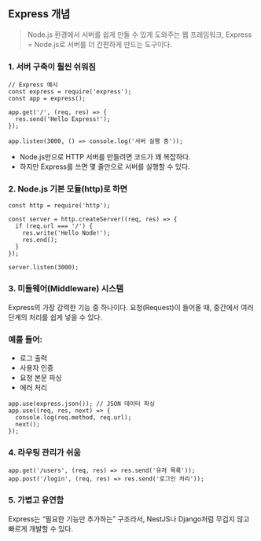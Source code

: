 ## Express 개념
> Node.js 환경에서 서버를 쉽게 만들 수 있게 도와주는 웹 프레임워크, Express = Node.js로 서버를 더 간편하게 만드는 도구이다.

### 1. 서버 구축이 훨씬 쉬워짐

```
// Express 예시
const express = require('express');
const app = express();

app.get('/', (req, res) => {
  res.send('Hello Express!');
});

app.listen(3000, () => console.log('서버 실행 중'));

```
+ Node.js만으로 HTTP 서버를 만들려면 코드가 꽤 복잡하다.
+ 하지만 Express를 쓰면 몇 줄만으로 서버를 실행할 수 있다.


### 2. Node.js 기본 모듈(http)로 하면
```
const http = require('http');

const server = http.createServer((req, res) => {
  if (req.url === '/') {
    res.write('Hello Node!');
    res.end();
  }
});

server.listen(3000);

```

### 3. 미들웨어(Middleware) 시스템
Express의 가장 강력한 기능 중 하나이다. 요청(Request)이 들어올 때, 중간에서 여러 단계의 처리를 쉽게 넣을 수 있다. 

### 예를 들어:
+ 로그 출력
+ 사용자 인증
+ 요청 본문 파싱
+ 에러 처리

```
app.use(express.json()); // JSON 데이터 파싱
app.use((req, res, next) => {
  console.log(req.method, req.url);
  next();
});

```


### 4. 라우팅 관리가 쉬움
```
app.get('/users', (req, res) => res.send('유저 목록'));
app.post('/login', (req, res) => res.send('로그인 처리'));

```

### 5. 가볍고 유연함
Express는 “필요한 기능만 추가하는” 구조라서, NestJS나 Django처럼 무겁지 않고 빠르게 개발할 수 있다.










